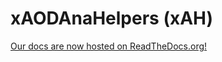# xAODAnaHelpers (xAH)

[Our docs are now hosted on ReadTheDocs.org!](https://xaodanahelpers.readthedocs.org/en/latest/)
